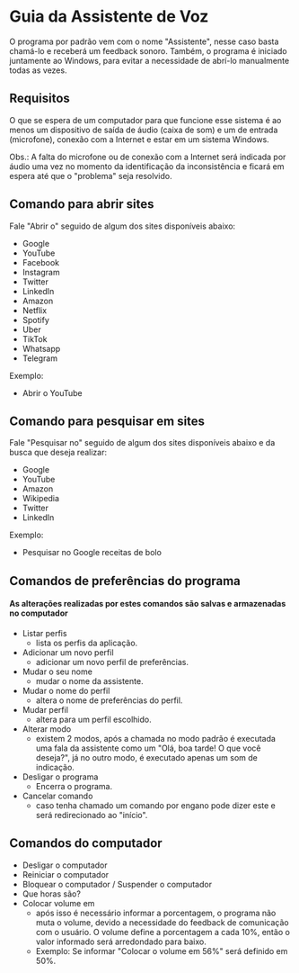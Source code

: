 # Guia da Assistente de Voz

O programa por padrão vem com o nome "Assistente", nesse caso basta chamá-lo e receberá um feedback sonoro. Também, o programa é iniciado juntamente ao Windows, para evitar a necessidade de abrí-lo manualmente todas as vezes.

## Requisitos

O que se espera de um computador para que funcione esse sistema é ao menos um dispositivo de saída de áudio (caixa de som) e um de entrada (microfone), conexão com a Internet e estar em um sistema Windows.

Obs.: A falta do microfone ou de conexão com a Internet será indicada por áudio uma vez no momento da identificação da inconsistência e ficará em espera até que o "problema" seja resolvido.

## Comando para abrir sites
  
  Fale "Abrir o" seguido de algum dos sites disponíveis abaixo:
  
  - Google
  - YouTube
  - Facebook
  - Instagram
  - Twitter
  - LinkedIn
  - Amazon
  - Netflix
  - Spotify
  - Uber
  - TikTok
  - Whatsapp
  - Telegram
  
  Exemplo:
  - Abrir o YouTube
  
## Comando para pesquisar em sites

 Fale "Pesquisar no" seguido de algum dos sites disponíveis abaixo e da busca que deseja realizar:

  - Google
  - YouTube
  - Amazon
  - Wikipedia
  - Twitter
  - LinkedIn
  
  Exemplo:
  - Pesquisar no Google receitas de bolo
  
## Comandos de preferências do programa 

  #### As alterações realizadas por estes comandos são salvas e armazenadas no computador

  - Listar perfis 
      - lista os perfis da aplicação.
  - Adicionar um novo perfil 
      - adicionar um novo perfil de preferências.
  - Mudar o seu nome 
      - mudar o nome da assistente.
  - Mudar o nome do perfil 
      - altera o nome de preferências do perfil.
  - Mudar perfil 
      - altera para um perfil escolhido.
  - Alterar modo 
      - existem 2 modos, após a chamada no modo padrão é executada uma fala da assistente como um "Olá, boa tarde! O que você deseja?", já no outro modo, é executado apenas um som de indicação.
  - Desligar o programa
    - Encerra o programa.
  - Cancelar comando
    - caso tenha chamado um comando por engano pode dizer este e será redirecionado ao "início".  

## Comandos do computador
  
  - Desligar o computador
  - Reiniciar o computador
  - Bloquear o computador / Suspender o computador
  - Que horas são?
  - Colocar volume em 
      - após isso é necessário informar a porcentagem, o programa não muta o volume, devido a necessidade do feedback de comunicação com o usuário. O volume define a porcentagem a cada 10%, então o valor informado será arredondado para baixo.
      - Exemplo: Se informar "Colocar o volume em 56%" será definido em 50%.
 
   
